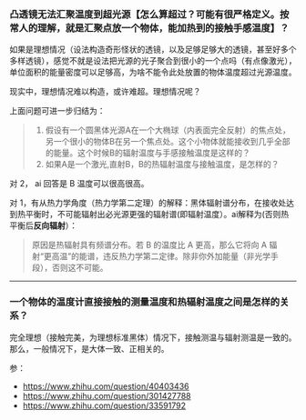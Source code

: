 ### 凸透镜无法汇聚温度到超光源【怎么算超过？可能有很严格定义。按常人的理解，就是汇聚点放一个物体，能加热到的接触手感温度】？

如果是理想情况（设法构造奇形怪状的透镜，以及足够足够大的透镜，甚至好多个多样透镜），感觉不就是设法把光源的光子聚合到很小的一个点吗（有点像激光），单位面积的能量密度可以足够高，为啥不能令此处放置的物体温度超过光源温度。

现实中，理想情况难以构造，或许难超。理想情况呢？

上面问题可进一步归结为：

> 1. 假设有一个圆黑体光源A在一个大椭球（内表面完全反射）的焦点处，另一个很小的物体B在另一个焦点处。这个小物体就能接收到几乎全部的能量。这个时候B的辐射温度与手感接触温度是这样的？
> 2. 如果A是一个激光,直射B，B的热辐射温度与接触温度，是怎样的？

对 2， ai 回答是 B 温度可以很高很高。

对 1，有从热力学角度（热力学第二定理）的解释：黑体辐射谱分布，在接收处达到热平衡时，不可能辐射出必光源更强的辐射谱(即辐射温度）。ai解释为(否则热平衡后**反向辐射**）：
> 原因是热辐射具有频谱分布。若 B 的温度比 A 更高，那么它将向 A 辐射“更高温”的能谱，违反热力学第二定律。除非你外加能量（非光学手段），否则这不可能。

----

### 一个物体的温度计直接接触的测量温度和热辐射温度之间是怎样的关系？

完全理想（接触完美，为理想标准黑体）情况下，接触测温与辐射测温是一致的。那么，一般情况下，是大体一致、正相关的。

参：

- https://www.zhihu.com/question/40403436
- https://www.zhihu.com/question/301427788
- https://www.zhihu.com/question/33591792

